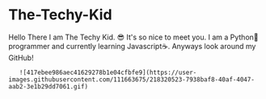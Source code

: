 # The-Techy-Kid
Hello There I am The Techy Kid. 😎
It's so nice to meet you. I am a Python🐍 programmer and currently learning Javascript☕.
Anyways look around my GitHub!

       ![417ebee986aec41629278b1e04cfbfe9](https://user-images.githubusercontent.com/111663675/218320523-7938baf8-40af-4047-aab2-3e1b29dd7061.gif)

